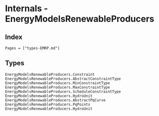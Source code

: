 # Internals - EnergyModelsRenewableProducers

## Index

```@index
Pages = ["types-EMRP.md"]
```

## Types

```@docs
EnergyModelsRenewableProducers.Constraint
EnergyModelsRenewableProducers.AbstractConstraintType
EnergyModelsRenewableProducers.MinConstraintType
EnergyModelsRenewableProducers.MaxConstraintType
EnergyModelsRenewableProducers.ScheduleConstraintType
EnergyModelsRenewableProducers.HydroUnit
EnergyModelsRenewableProducers.AbstractPqCurve
EnergyModelsRenewableProducers.PqPoints
EnergyModelsRenewableProducers.HydroUnit
```
